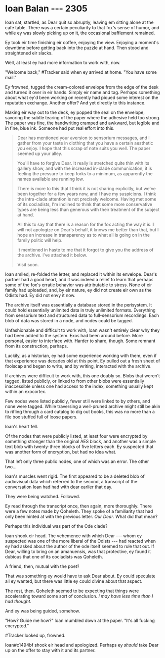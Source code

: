 # Ioan Balan --- 2305

Ioan sat, startled, as Dear quit so abruptly, leaving em sitting alone at the cafe table. There was a certain peculiarity to that fox's sense of humor, and while ey was slowly picking up on it, the occasional bafflement remained.

Ey took eir time finishing eir coffee, enjoying the view. Enjoying a moment's downtime before getting back into the puzzle at hand. Then stood and straightened eir slacks.

Well, at least ey had more information to work with, now.

"Welcome back," #Tracker said when ey arrived at home. "You have some mail."

Ey frowned, tugged the cream-colored envelope from the edge of the desk and turned it over in eir hands. Simply eir name and tag. Perhaps something about what ey'd been working on recently had piqued some interest on the reputation exchange. Another offer? And yet directly to this instance.

Making eir way out to the deck, ey popped the seal on the envelope, savoring the subtle tearing of the paper where the adhesive held too strong. The paper was fine, the handwriting cramped and awkward, but legible and in fine, blue ink. Someone had put real effort into this.

> Dear has mentioned your aversion to sensorium messages, and I gather from your taste in clothing that you have a certain aesthetic you enjoy. I hope that this scrap of note suits you well. The paper seemed up your alley.
>
> You'll have to forgive Dear. It really is stretched quite thin with its gallery show, and with the increased in-clade communication, it is feeling the pressure to keep forks to a minimum, as apparently the names available are running low.
>
> There is more to this that I think it is not sharing explicitly, but we've been together for a few years now, and I have my suspicions. I think the intra-clade attention is not precisely welcome. Having met some of its cocladists, I'm inclined to think that some more conservative types are being less than generous with their treatment of the subject at hand.
>
> All this to say that there is a reason for the fox acting the way it is. I will not apologize on Dear's behalf, it knows me better than that, but I hope an increase in transparency as to what all is going on in the family politic will help.
>
> It mentioned in haste to me that it forgot to give you the address of the archive. I've attached it below.
>
> Visit soon.

Ioan smiled, re-folded the letter, and replaced it within its envelope. Dear's partner had a good heart, and it was indeed a relief to learn that perhaps some of the fox's erratic behavior was attributable to stress. None of eir family had uploaded, and, by eir nature, ey did not create eir own as the Odists had. Ey did not envy it now.

The archive itself was essentially a database stored in the perisystem. It could hold essentially unlimited data in truly unlimited formats. Everything from sensorium text and structured data to full-sensorium recordings. Each blob of data was stored in a node, and nodes could be tagged.

Unfashionable and difficult to work with, Ioan wasn't entirely clear why they had been added to the system. Exos had been around before. More personal, easier to interface with. Harder to share, though. Some remnant from its construction, perhaps.

Luckily, as a historian, ey had some experience working with them, even if that experience was decades old at this point. Ey pulled out a fresh sheet of foolscap and began to write, and by writing, interacted with the archive.

If archives were difficult to work with, this one doubly so. Blobs that weren't tagged, listed publicly, or linked to from other blobs were essentially inaccessible unless one had access to the index, something usually kept within an exocortex.

Few nodes were listed publicly, fewer still were linked to by others, and none were tagged. While traversing a well-pruned archive might still be akin to rifling through a card catalog to dig out books, this was no more than a file box stuffed full of loose papers.

Ioan's heart fell.

Of the nodes that were publicly listed, at least four were encrypted by something stronger than the original AES block, and another was a simple text blob with twenty-three blocks of five letters each. Ey suspected that was another form of encryption, but had no idea what.

That left only three public nodes, one of which was an error. The other two...

Ioan's muscles went rigid. The first appeared to be a deleted blob of audiovisual data which referred to the second, a transcript of the conversation Ioan had had with dear earlier that day.

They were being watched. Followed.

Ey read through the transcript once, then again, more thoroughly. There were a few notes made by Qoheleth. They spoke of a familiarity that had only been hinted at with the previous letter. *Our Dear*. What did that mean?

Perhaps this individual was part of the Ode clade?

Ioan shook eir head. The vehemence with which Dear --- whom ey suspected was one of the more liberal of the Odists --- had reacted when ey had asked about the author of the ode itself seemed to rule that out. If Dear, willing to bring on an amanuensis, was that protective, ey found it dubious that one of its cocladists was Qoheleth.

A friend, then, mutual with the poet?

That was something ey would have to ask Dear about. Ey could speculate all ey wanted, but there was little ey could divine about that aspect.

The rest, then. Qoheleth seemed to be expecting that things were accelerating toward some sort of conclusion. *I may have less time than I had thought.*

And ey was being guided, somehow.

"How? Guide me how?" Ioan mumbled down at the paper. "It's all fucking encrypted."

\#Tracker looked up, frowned.

Ioan\#c1494bf shook eir head and apologized. Perhaps ey *should* take Dear up on the offer to stay with it and its partner.
